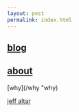 ```yaml
---
layout: post
permalink: index.html
---
```



## [blog](/posts/ "blog") 



## [about](/about "about") 


 [why](/why "why)



[jeff altar](/bezos "jeff")
